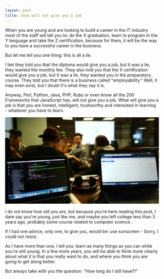 ```yaml
---
layout: post
title: Java will not give you a job
---
```


When you are young and are looking to build a career in the IT industry most of the staff will tell you to: do the X graduation, learn to program in the Y language and take the Z certification, because for them, it will be the way to you have a successful career in the business.

But let me tell you one thing: this is all a lie.

I bet they told you that the diploma would give you a job, but it was a lie, they wanted the monthly fee. They also told you that the X certification would give you a job, but it was a lie, they wanted you in the preparatory course. They told you that there is a business called "employability." Well, it may even exist, but I doubt it's what they say it is.

Anyway, Perl, Python, Java, PHP, Ruby or even know all the 200 Frameworks that JavaScript has, will not give you a job. What will give you a job is that you are honest, intelligent, trustworthy and interested in learning - whatever you have to learn.

![Image](/images/posts/working.jpeg)

I do not know how old you are, but because you're here reading this post, I dare say you're young, just like me, and maybe you left college less than 3 years ago, probably some course related to computer science .

If I had one advice, only one, to give you, would be: use sunscreen - Sorry, I could not resist.

As I have more than one, I tell you: learn as many things as you can while you're still young. In a few more years, you will be able to think more clearly about what it is that you really want to do, and where you think you are going to get along better.

But always take with you the question: "How long do I still have?!"

